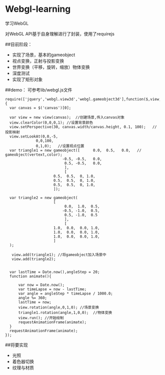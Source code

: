 # Webgl-learning
学习WebGL

对WebGL API基于自身理解进行了封装，使用了requirejs

##目前阶段：
* 实现了场景，基本的gameobject
* 视点变换，正射与投影变换
* 世界变换（平移，旋转，缩放）物体变换
* 深度测试
* 实现了矩形对象


##demo：
可参考lib/webgl.js文件

    require(['jquery','webgl.view3d','webgl.gameobject3d'],function($,view,gameobject){ 
      var canvas = $('canvas')[0];
  
      var view = new view(canvas);  //创建场景,传入canvas对象
      view.clearColor(0,0,0,1); //设置背景颜色
      view.setPerspective(30, canvas.width/canvas.height, 0.1, 100);   //投影映射 
      view.setLookAt(0,0,-5,
                  0,0,100,
                  0,1,0);   //设置视点位置
      var triangle1 = new gameobject([      0.0,  0.5,   0.0,   // gameobject(vertext,color);
                              -0.5, -0.5,   0.0,
                               0.5, -0.5,   0.0,
                               ],
                               [
                          0.5,  0.5,  0, 1.0,
                          0.5,  0.5,  0, 1.0,
                          0.5,  0.5,  0, 1.0,
                          ]);
  
      var triangle2 = new gameobject(
                          [   
                               0.0,  1.0,  0.5,  
                              -0.5, -1.0,  0.5,
                               0.5, -1.0,  0.5
                               ],
                               [
                          1.0,  0.0,  0.0, 1.0,
                          1.0,  0.0,  0.0, 1.0,
                          1.0,  0.0,  0.0, 1.0,
                          ]
      );
  
       view.add(triangle1); //将gameobject加入场景中
       view.add(triangle2);
  
  
      var lastTime = Date.now(),angleStep = 20;
      function animate(){
  
          var now = Date.now();
          var timeLapse = now - lastTime;
          var angle = angleStep * timeLapse / 1000.0;
          angle %= 360;
          lastTime = now;
          view.rotation(angle,0,1,0); //场景变换
          triangle1.rotation(angle,1,0,0);  //物体变换
          view.run(); //开始绘制
          requestAnimationFrame(animate);
      }
      requestAnimationFrame(animate);
    });

##将要实现
* 光照
* 着色器切换
* 纹理与材质


